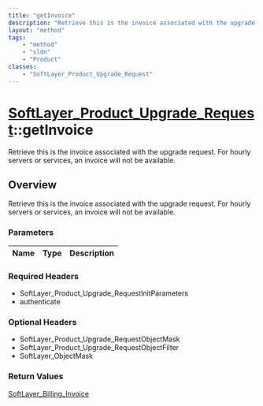 ```yaml
---
title: "getInvoice"
description: "Retrieve this is the invoice associated with the upgrade request. For hourly servers or services, an invoice will not be... "
layout: "method"
tags:
    - "method"
    - "sldn"
    - "Product"
classes:
    - "SoftLayer_Product_Upgrade_Request"
---
```

# [SoftLayer_Product_Upgrade_Request](/reference/services/SoftLayer_Product_Upgrade_Request)::getInvoice

Retrieve this is the invoice associated with the upgrade request. For hourly servers or services, an invoice will not be available.


## Overview 
Retrieve this is the invoice associated with the upgrade request. For hourly servers or services, an invoice will not be available.

### Parameters 
|Name | Type | Description |
| --- | --- | --- |


### Required Headers
* SoftLayer_Product_Upgrade_RequestInitParameters
* authenticate

### Optional Headers
* SoftLayer_Product_Upgrade_RequestObjectMask
* SoftLayer_Product_Upgrade_RequestObjectFilter
* SoftLayer_ObjectMask

### Return Values
<a href='/reference/datatypes/SoftLayer_Billing_Invoice'>SoftLayer_Billing_Invoice </a>

